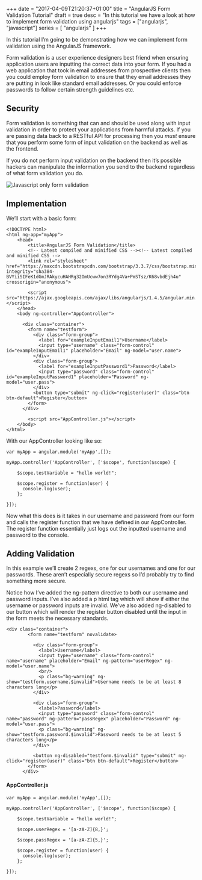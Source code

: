 +++
date = "2017-04-09T21:20:37+01:00"
title = "AngularJS Form Validation Tutorial"
draft = true
desc = "In this tutorial we have a look at how to implement form validation using angularjs"
tags = ["angularjs", "javascript"]
series = [ "angularjs" ]
+++

In this tutorial I’m going to be demonstrating how we can implement form validation using the AngularJS framework. 

Form validation is a user experience designers best friend when ensuring application users are inputting the correct data into your form. If you had a web application that took in email addresses from prospective clients then you could employ form validation to ensure that they email addresses they are putting in look like standard email addresses. Or you could enforce passwords to follow certain strength guidelines etc.

## Security

Form validation is something that can and should be used along with input validation in order to protect your applications from harmful attacks. If you are passing data back to a RESTful API for processing then you *must* ensure that you perform some form of input validation on the backend as well as the frontend. 

If you do not perform input validation on the backend then it’s possible hackers can manipulate the information you send to the backend regardless of what form validation you do.

![Javascript only form validation](http://i.imgur.com/GluNcro.jpg)

## Implementation

We’ll start with a basic form:

~~~
<!DOCTYPE html>
<html ng-app="myApp">
    <head>
        <title>AngularJS Form Validation</title>
        <!-- Latest compiled and minified CSS --><!-- Latest compiled and minified CSS -->
        <link rel="stylesheet" href="https://maxcdn.bootstrapcdn.com/bootstrap/3.3.7/css/bootstrap.min.css" integrity="sha384-BVYiiSIFeK1dGmJRAkycuHAHRg32OmUcww7on3RYdg4Va+PmSTsz/K68vbdEjh4u" crossorigin="anonymous">
        
        <script src="https://ajax.googleapis.com/ajax/libs/angularjs/1.4.5/angular.min.js"></script>
    </head>
    <body ng-controller="AppController">

      <div class="container">
        <form name="testform">
          <div class="form-group">
            <label for="exampleInputEmail1">Username</label>
            <input type="username" class="form-control" id="exampleInputEmail1" placeholder="Email" ng-model="user.name">
          </div>
          <div class="form-group">
            <label for="exampleInputPassword1">Password</label>
            <input type="password" class="form-control" id="exampleInputPassword1" placeholder="Password" ng-model="user.pass">
          </div>
          <button type="submit" ng-click="register(user)" class="btn btn-default">Register</button>
        </form>
      </div>

        <script src="AppController.js"></script>
    </body>
</html>
~~~

With our AppController looking like so:

~~~
var myApp = angular.module('myApp',[]);

myApp.controller('AppController', ['$scope', function($scope) {

    $scope.testVariable = "hello world!";

    $scope.register = function(user) {
      console.log(user);
    };

}]);
~~~

Now what this does is it takes in our username and password from our form and calls the register function that we have defined in our AppController. The register function essentially just logs out the inputted username and password to the console.

## Adding Validation

In this example we’ll create 2 regexs, one for our usernames and one for our passwords. These aren’t especially secure regexs so I’d probably try to find something more secure.

Notice how I’ve added the ng-pattern directive to both our username and password inputs. I’ve also added a p html tag which will show if either the username or password inputs are invalid.
We’ve also added ng-disabled to our button which will render the register button disabled until the input in the form meets the necessary standards.

~~~
<div class="container">
        <form name="testform" novalidate>

          <div class="form-group">
            <label>Username</label>
            <input type="username" class="form-control" name="username" placeholder="Email" ng-pattern="userRegex" ng-model="user.name">
            <br/>
            <p class="bg-warning" ng-show="testform.username.$invalid">Username needs to be at least 8 characters long</p>
          </div>

          <div class="form-group">
            <label>Password</label>
            <input type="password" class="form-control" name="password" ng-pattern="passRegex" placeholder="Password" ng-model="user.pass">
            <p class="bg-warning" ng-show="testform.password.$invalid">Password needs to be at least 5 characters long</p>
          </div>

          <button ng-disabled="testform.$invalid" type="submit" ng-click="register(user)" class="btn btn-default">Register</button>
        </form>
      </div>
~~~

#### AppController.js

~~~
var myApp = angular.module('myApp',[]);

myApp.controller('AppController', ['$scope', function($scope) {

    $scope.testVariable = "hello world!";

    $scope.userRegex = '[a-zA-Z]{8,}';

    $scope.passRegex = '[a-zA-Z]{5,}';

    $scope.register = function(user) {
      console.log(user);
    };

}]);
~~~
